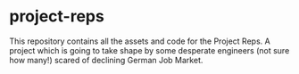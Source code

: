 # project-reps
This repository contains all the assets and code for the Project Reps. A project which is going to take shape by some desperate engineers (not sure how many!) scared of declining German Job Market.

